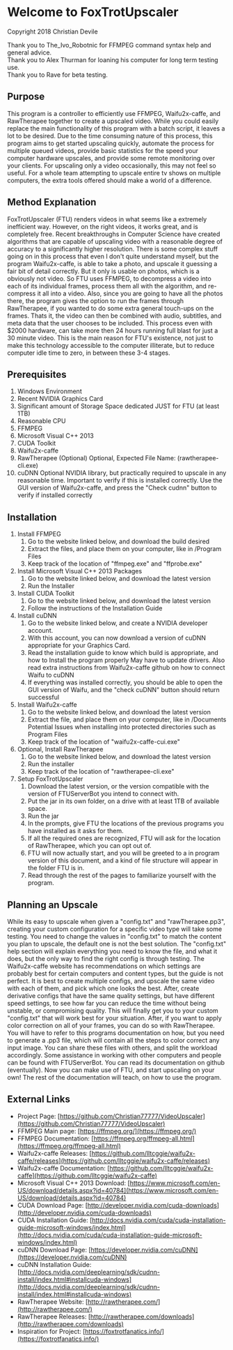 # Welcome to FoxTrotUpscaler

Copyright 2018 Christian Devile

Thank you to The_Ivo_Robotnic for FFMPEG command syntax help and general advice.  
Thank you to Alex Thurman for loaning his computer for long term testing use.  
Thank you to Rave for beta testing.

## Purpose

This program is a controller to efficiently use FFMPEG, Waifu2x-caffe, and RawTherapee together to create a upscaled video. While you could easily replace the main functionality of this program with a batch script, it leaves a lot to be desired. Due to the time consuming nature of this process, this program aims to get started upscaling quickly, automate the process for multiple queued videos, provide basic statistics for the speed your computer hardware upscales, and provide some remote monitoring over your clients. For upscaling only a video occasionally, this may not feel so useful. For a whole team attempting to upscale entire tv shows on multiple computers, the extra tools offered should make a world of a difference.

## Method Explanation

FoxTrotUpscaler (FTU) renders videos in what seems like a extremely inefficient way. However, on the right videos, it works great, and is completely free. Recent breakthroughs in Computer Science have created algorithms that are capable of upscaling video with a reasonable degree of accuracy to a significantly higher resolution. There is some complex stuff going on in this process that even I don't quite understand myself, but the program Waifu2x-caffe, is able to take a photo, and upscale it guessing a fair bit of detail correctly. But it only is usable on photos, which is a obviously not video. So FTU uses FFMPEG, to decompress a video into each of its individual frames, process them all with the algorithm, and re-compress it all into a video. Also, since you are going to have all the photos there, the program gives the option to run the frames through RawTherapee, if you wanted to do some extra general touch-ups on the frames. Thats it, the video can then be combined with audio, subtitles, and meta data that the user chooses to be included. This process even with $2000 hardware, can take more then 24 hours running full blast for just a 30 minute video. This is the main reason for FTU's existence, not just to make this technology accessible to the computer illiterate, but to reduce computer idle time to zero, in between these 3-4 stages.

## Prerequisites

   1. Windows Environment
   2. Recent NVIDIA Graphics Card
   3. Significant amount of Storage Space dedicated JUST for FTU (at least 1TB)
   4. Reasonable CPU
   5. FFMPEG
   6. Microsoft Visual C++ 2013
   7. CUDA Toolkit
   8. Waifu2x-caffe
   9. RawTherapee (Optional)
      Optional, Expected File Name: (rawtherapee-cli.exe)
   10. cuDNN
      Optional NVIDIA library, but practically required to upscale in any reasonable time.
      Important to verify if this is installed correctly. Use the GUI version of Waifu2x-caffe, and press the "Check cudnn" button to verify if installed correctly

## Installation

   1. Install FFMPEG
         1. Go to the website linked below, and download the build desired
         2. Extract the files, and place them on your computer, like in /Program Files
         3. Keep track of the location of "ffmpeg.exe" and "ffprobe.exe"
   2. Install Microsoft Visual C++ 2013 Packages
         1. Go to the website linked below, and download the latest version
		 2. Run the Installer
   3. Install CUDA Toolkit
         1. Go to the website linked below, and download the latest version
		 2. Follow the instructions of the Installation Guide
   4. Install cuDNN
         1. Go to the website linked below, and create a NVIDIA developer account.
         2. With this account, you can now download a version of cuDNN appropriate for your Graphics Card.
         3. Read the installation guide to know which build is appropriate, and how to Install the program properly
            May have to update drivers. Also read extra instructions from Waifu2x-caffe github on how to connect Waifu to cuDNN
         4. If everything was installed correctly, you should be able to open the GUI version of Waifu, and the "check cuDNN" button should return successful
   5. Install Waifu2x-caffe
         1. Go to the website linked below, and download the latest version
         2. Extract the file, and place them on your computer, like in /Documents
            Potential Issues when installing into protected directories such as Program Files
         3. Keep track of the location of "waifu2x-caffe-cui.exe"
   6. Optional, Install RawTherapee
         1. Go to the website linked below, and download the latest version
         2. Run the installer
         3. Keep track of the location of "rawtherapee-cli.exe"
   7. Setup FoxTrotUpscaler
         1. Download the latest version, or the version compatible with the version of FTUServerBot you intend to connect with.
         2. Put the jar in its own folder, on a drive with at least 1TB of available space.
         3. Run the jar
         4. In the prompts, give FTU the locations of the previous programs you have installed as it asks for them.
         5. If all the required ones are recognized, FTU will ask for the location of RawTherapee, which you can opt out of.
         6. FTU will now actually start, and you will be greeted to a in program version of this document, and a kind of file structure will appear in the folder FTU is in. 
         7. Read through the rest of the pages to familiarize yourself with the program.

## Planning an Upscale

While its easy to upscale when given a "config.txt" and "rawTherapee.pp3", creating your custom configuration for a specific video type will take some testing. You need to change the values in "config.txt" to match the content you plan to upscale, the default one is not the best solution. The "config.txt" help section will explain everything you need to know the file, and what it does, but the only way to find the right config is through testing. The Waifu2x-caffe website has recommendations on which settings are probably best for certain computers and content types, but the guide is not perfect. It is best to create multiple configs, and upscale the same video with each of them, and pick which one looks the best. After, create derivative configs that have the same quality settings, but have different speed settings, to see how far you can reduce the time without being unstable, or compromising quality. This will finally get you to your custom "config.txt" that will work best for your situation. After, if you want to apply color correction on all of your frames, you can do so with RawTherapee. You will have to refer to this programs documentation on how, but you need to generate a .pp3 file, which will contain all the steps to color correct any input image. You can share these files with others, and split the workload accordingly. Some assistance in working with other computers and people can be found with FTUServerBot. You can read its documentation on github (eventually). Now you can make use of FTU, and start upscaling on your own! The rest of the documentation will teach, on how to use the program.

## External Links

* Project Page: [https://github.com/Christian77777/VideoUpscaler](https://github.com/Christian77777/VideoUpscaler)
* FFMPEG Main page: [https://ffmpeg.org/](https://ffmpeg.org/)
* FFMPEG Documentation: [https://ffmpeg.org/ffmpeg-all.html](https://ffmpeg.org/ffmpeg-all.html)
* Waifu2x-caffe Releases: [https://github.com/lltcggie/waifu2x-caffe/releases](https://github.com/lltcggie/waifu2x-caffe/releases)
* Waifu2x-caffe Documentation: [https://github.com/lltcggie/waifu2x-caffe](https://github.com/lltcggie/waifu2x-caffe)
* Microsoft Visual C++ 2013 Download: [https://www.microsoft.com/en-US/download/details.aspx?id=40784](https://www.microsoft.com/en-US/download/details.aspx?id=40784)
* CUDA Download Page: [http://developer.nvidia.com/cuda-downloads](http://developer.nvidia.com/cuda-downloads)
* CUDA Installation Guide: [http://docs.nvidia.com/cuda/cuda-installation-guide-microsoft-windows/index.html](http://docs.nvidia.com/cuda/cuda-installation-guide-microsoft-windows/index.html)
* cuDNN Download Page: [https://developer.nvidia.com/cuDNN](https://developer.nvidia.com/cuDNN)
* cuDNN Installation Guide: [http://docs.nvidia.com/deeplearning/sdk/cudnn-install/index.html#installcuda-windows](http://docs.nvidia.com/deeplearning/sdk/cudnn-install/index.html#installcuda-windows)
* RawTherapee Website: [http://rawtherapee.com/](http://rawtherapee.com/)
* RawTherapee Releases: [http://rawtherapee.com/downloads](http://rawtherapee.com/downloads)
* Inspiration for Project: [https://foxtrotfanatics.info/](https://foxtrotfanatics.info/)

